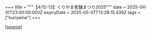 +++
title = """【4/12-13】くりやま老舗まつり2025"""
date = 2025-04-10T23:00:00.000Z
expiryDate = 2025-05-07T13:28:15.439Z
tags = ["kuriyama"]
+++


[[source]](https://www.town.kuriyama.hokkaido.jp/soshiki/53/26354.html)
